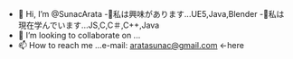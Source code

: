 - 👋 Hi, I’m @SunacArata
-👀私は興味があります...UE5,Java,Blender
-🌱私は現在学んでいます...JS,C,C＃,C++,Java
- 💞️ I’m looking to collaborate on ...
- 📫 How to reach me ...e-mail: aratasunac@gmail.com ←here

<!---
SunacArata/SunacArata is a ✨ special ✨ repository because its `README.md` (this file) appears on your GitHub profile.
You can click the Preview link to take a look at your changes.
---
。
